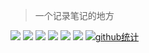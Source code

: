 > 一个记录笔记的地方

![](https://img.shields.io/badge/-Golang-2496ED?style=flat-square&logo=Go&logoColor=fff)
![](https://img.shields.io/badge/-PHP-2496ED?style=flat-square&logo=Php&logoColor=fff)
![](https://img.shields.io/badge/-Python-2496ED?style=flat-square&logo=Python&logoColor=fff)
![](https://img.shields.io/badge/-Docker-0078D6?style=flat-square&logo=Docker&logoColor=fff)
![](https://img.shields.io/badge/-Linux-0078D6?style=flat-square&logo=Linux&logoColor=fff)
![](https://img.shields.io/badge/-Windows-0078D6?style=flat-square&logo=Windows)
[![github统计](https://github-readme-stats.vercel.app/api?username=yangguangwuwu&show_icons=true&hide_border=true&icon_color=586069&title_color=a0a9af "github统计")](#)

